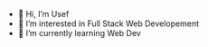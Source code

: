 - 👋 Hi, I’m Usef
- 👀 I’m interested in Full Stack Web Developement
- 🌱 I’m currently learning Web Dev

<!---
Just-Usef/Just-Usef is a ✨ special ✨ repository because its `README.md` (this file) appears on your GitHub profile.
You can click the Preview link to take a look at your changes.
--->
